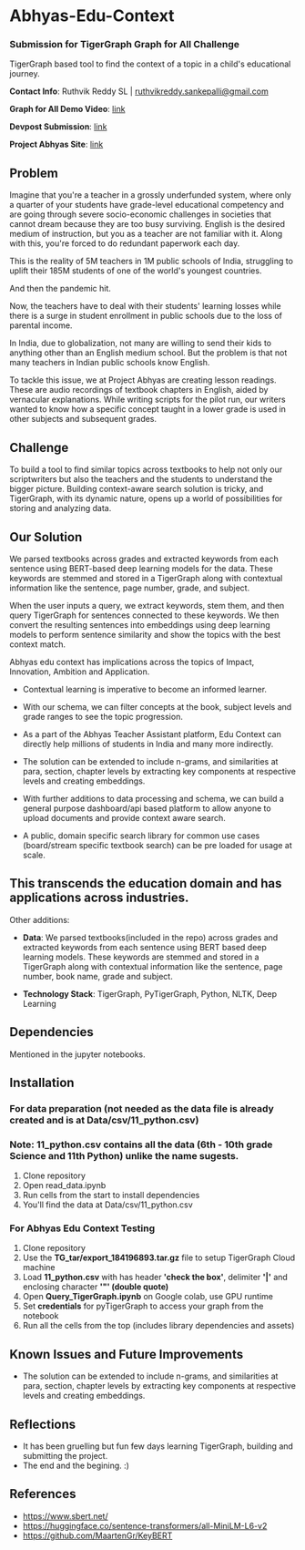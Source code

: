 # Abhyas-Edu-Context
### Submission for TigerGraph Graph for All Challenge
TigerGraph based tool to find the context of a topic in a child's educational journey.

**Contact Info**: Ruthvik Reddy SL | ruthvikreddy.sankepalli@gmail.com

**Graph for All Demo Video**: [link](https://www.youtube.com/watch?v=YYeh53WhcCk) 

**Devpost Submission**: [link](https://devpost.com/software/abhyas-edu-context)
 
**Project Abhyas Site**: [link](www.tinyuel.com/Project-Abhyas)

<!-- **Problem Statement addressed (or explain your own):**
 -->
## Problem
Imagine that you're a teacher in a grossly underfunded system, where only a quarter of your students have grade-level educational competency and are going through severe socio-economic challenges in societies that cannot dream because they are too busy surviving. English is the desired medium of instruction, but you as a teacher are not familiar with it. Along with this, you're forced to do redundant paperwork each day.

This is the reality of 5M teachers in 1M public schools of India, struggling to uplift their 185M students of one of the world's youngest countries.

And then the pandemic hit.

Now, the teachers have to deal with their students' learning losses while there is a surge in student enrollment in public schools due to the loss of parental income.

In India, due to globalization, not many are willing to send their kids to anything other than an English medium school. But the problem is that not many teachers in Indian public schools know English. 

To tackle this issue, we at Project Abhyas are creating lesson readings. These are audio recordings of textbook chapters in English, aided by vernacular explanations. While writing scripts for the pilot run, our writers wanted to know how a specific concept taught in a lower grade is used in other subjects and subsequent grades. 

## Challenge
To build a tool to find similar topics across textbooks to help not only our scriptwriters but also the teachers and the students to understand the bigger picture. Building context-aware search solution is tricky, and TigerGraph, with its dynamic nature, opens up a world of possibilities for storing and analyzing data.

## Our Solution 

We parsed textbooks across grades and extracted keywords from each sentence using BERT-based deep learning models for the data. These keywords are stemmed and stored in a TigerGraph along with contextual information like the sentence, page number, grade, and subject.

When the user inputs a query, we extract keywords, stem them, and then query TigerGraph for sentences connected to these keywords. We then convert the resulting sentences into embeddings using deep learning models to perform sentence similarity and show the topics with the best context match.

Abhyas edu context has implications across the topics of Impact, Innovation, Ambition and Application.			

- Contextual learning is imperative to become an informed learner.

- With our schema, we can filter concepts at the book, subject levels and grade ranges to see the topic progression.

- As a part of the Abhyas Teacher Assistant platform, Edu Context can directly help millions of students in India and many more indirectly.

- The solution can be extended to include n-grams, and similarities at para, section, chapter levels by extracting key components at respective levels and creating embeddings.

- With further additions to data processing and schema, we can build a general purpose dashboard/api based platform to allow anyone to upload documents and provide context aware search.

- A public, domain specific search library for common use cases (board/stream specific textbook search) can be pre loaded for usage at scale.

## This transcends the education domain and has applications across industries.

Other additions: 

 - **Data**: We parsed textbooks(included in the repo) across grades and extracted keywords from each sentence using BERT based deep learning models.
These keywords are stemmed and stored in a TigerGraph along with contextual information like the sentence, page number, book name, grade and subject.
 
 - **Technology Stack**: TigerGraph, PyTigerGraph, Python, NLTK, Deep Learning  
<!--  - **Visuals**: Feel free to include other images or videos to better demonstrate your work. -->

## Dependencies

Mentioned in the jupyter notebooks.

## Installation

### For data preparation (not needed as the data file is already created and is at Data/csv/11_python.csv)
### Note: 11_python.csv contains all the data (6th - 10th grade Science and 11th Python) unlike the name sugests.

1. Clone repository
2. Open read_data.ipynb
3. Run cells from the start to install dependencies
4. You'll find the data at Data/csv/11_python.csv

### For Abhyas Edu Context Testing

1. Clone repository
2. Use the **TG_tar/export_184196893.tar.gz** file to setup TigerGraph Cloud machine
3. Load **11_python.csv** with has header **'check the box'**, delimiter **'|'** and enclosing character **'"' (double quote)**
4. Open **Query_TigerGraph.ipynb** on Google colab, use GPU runtime
5. Set **credentials** for pyTigerGraph to access your graph from the notebook
6. Run all the cells from the top (includes library dependencies and assets)

## Known Issues and Future Improvements

- The solution can be extended to include n-grams, and similarities at para, section, chapter levels by extracting key components at respective levels and creating embeddings.

## Reflections

- It has been gruelling but fun few days learning TigerGraph, building and submitting the project.
- The end and the begining. :)

## References

- https://www.sbert.net/
- https://huggingface.co/sentence-transformers/all-MiniLM-L6-v2
- https://github.com/MaartenGr/KeyBERT

